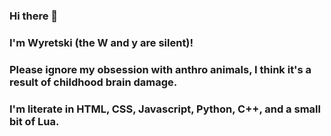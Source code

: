 ### Hi there 👋

### I'm Wyretski (the W and y are silent)!
### Please ignore my obsession with anthro animals, I think it's a result of childhood brain damage.
### I'm literate in HTML, CSS, Javascript, Python, C++, and a small bit of Lua.
